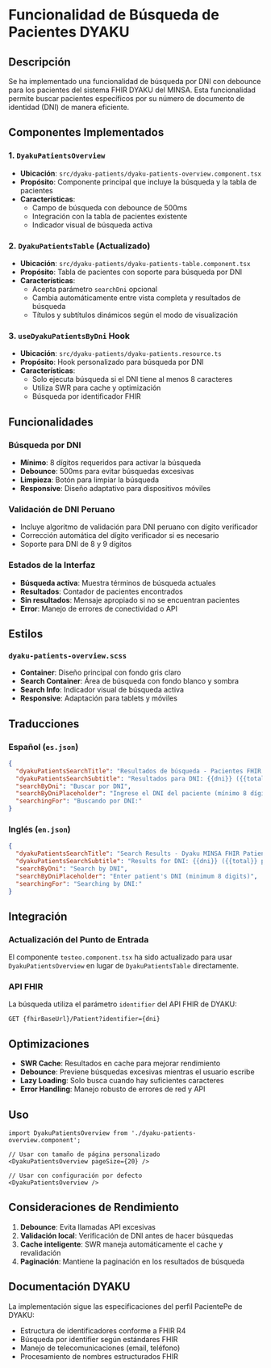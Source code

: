 # Funcionalidad de Búsqueda de Pacientes DYAKU

## Descripción

Se ha implementado una funcionalidad de búsqueda por DNI con debounce para los pacientes del sistema FHIR DYAKU del MINSA. Esta funcionalidad permite buscar pacientes específicos por su número de documento de identidad (DNI) de manera eficiente.

## Componentes Implementados

### 1. `DyakuPatientsOverview`
- **Ubicación**: `src/dyaku-patients/dyaku-patients-overview.component.tsx`
- **Propósito**: Componente principal que incluye la búsqueda y la tabla de pacientes
- **Características**:
  - Campo de búsqueda con debounce de 500ms
  - Integración con la tabla de pacientes existente
  - Indicador visual de búsqueda activa

### 2. `DyakuPatientsTable` (Actualizado)
- **Ubicación**: `src/dyaku-patients/dyaku-patients-table.component.tsx`
- **Propósito**: Tabla de pacientes con soporte para búsqueda por DNI
- **Características**:
  - Acepta parámetro `searchDni` opcional
  - Cambia automáticamente entre vista completa y resultados de búsqueda
  - Títulos y subtítulos dinámicos según el modo de visualización

### 3. `useDyakuPatientsByDni` Hook
- **Ubicación**: `src/dyaku-patients/dyaku-patients.resource.ts`
- **Propósito**: Hook personalizado para búsqueda por DNI
- **Características**:
  - Solo ejecuta búsqueda si el DNI tiene al menos 8 caracteres
  - Utiliza SWR para cache y optimización
  - Búsqueda por identificador FHIR

## Funcionalidades

### Búsqueda por DNI
- **Mínimo**: 8 dígitos requeridos para activar la búsqueda
- **Debounce**: 500ms para evitar búsquedas excesivas
- **Limpieza**: Botón para limpiar la búsqueda
- **Responsive**: Diseño adaptativo para dispositivos móviles

### Validación de DNI Peruano
- Incluye algoritmo de validación para DNI peruano con dígito verificador
- Corrección automática del dígito verificador si es necesario
- Soporte para DNI de 8 y 9 dígitos

### Estados de la Interfaz
- **Búsqueda activa**: Muestra términos de búsqueda actuales
- **Resultados**: Contador de pacientes encontrados
- **Sin resultados**: Mensaje apropiado si no se encuentran pacientes
- **Error**: Manejo de errores de conectividad o API

## Estilos

### `dyaku-patients-overview.scss`
- **Container**: Diseño principal con fondo gris claro
- **Search Container**: Área de búsqueda con fondo blanco y sombra
- **Search Info**: Indicador visual de búsqueda activa
- **Responsive**: Adaptación para tablets y móviles

## Traducciones

### Español (`es.json`)
```json
{
  "dyakuPatientsSearchTitle": "Resultados de búsqueda - Pacientes FHIR Dyaku MINSA",
  "dyakuPatientsSearchSubtitle": "Resultados para DNI: {{dni}} ({{total}} paciente(s) encontrado(s))",
  "searchByDni": "Buscar por DNI",
  "searchByDniPlaceholder": "Ingrese el DNI del paciente (mínimo 8 dígitos)",
  "searchingFor": "Buscando por DNI:"
}
```

### Inglés (`en.json`)
```json
{
  "dyakuPatientsSearchTitle": "Search Results - Dyaku MINSA FHIR Patients",
  "dyakuPatientsSearchSubtitle": "Results for DNI: {{dni}} ({{total}} patient(s) found)",
  "searchByDni": "Search by DNI",
  "searchByDniPlaceholder": "Enter patient's DNI (minimum 8 digits)",
  "searchingFor": "Searching by DNI:"
}
```

## Integración

### Actualización del Punto de Entrada
El componente `testeo.component.tsx` ha sido actualizado para usar `DyakuPatientsOverview` en lugar de `DyakuPatientsTable` directamente.

### API FHIR
La búsqueda utiliza el parámetro `identifier` del API FHIR de DYAKU:
```
GET {fhirBaseUrl}/Patient?identifier={dni}
```

## Optimizaciones

- **SWR Cache**: Resultados en cache para mejorar rendimiento
- **Debounce**: Previene búsquedas excesivas mientras el usuario escribe
- **Lazy Loading**: Solo busca cuando hay suficientes caracteres
- **Error Handling**: Manejo robusto de errores de red y API

## Uso

```tsx
import DyakuPatientsOverview from './dyaku-patients-overview.component';

// Usar con tamaño de página personalizado
<DyakuPatientsOverview pageSize={20} />

// Usar con configuración por defecto
<DyakuPatientsOverview />
```

## Consideraciones de Rendimiento

1. **Debounce**: Evita llamadas API excesivas
2. **Validación local**: Verificación de DNI antes de hacer búsquedas
3. **Cache inteligente**: SWR maneja automáticamente el cache y revalidación
4. **Paginación**: Mantiene la paginación en los resultados de búsqueda

## Documentación DYAKU

La implementación sigue las especificaciones del perfil PacientePe de DYAKU:
- Estructura de identificadores conforme a FHIR R4
- Búsqueda por identifier según estándares FHIR
- Manejo de telecomunicaciones (email, teléfono)
- Procesamiento de nombres estructurados FHIR
